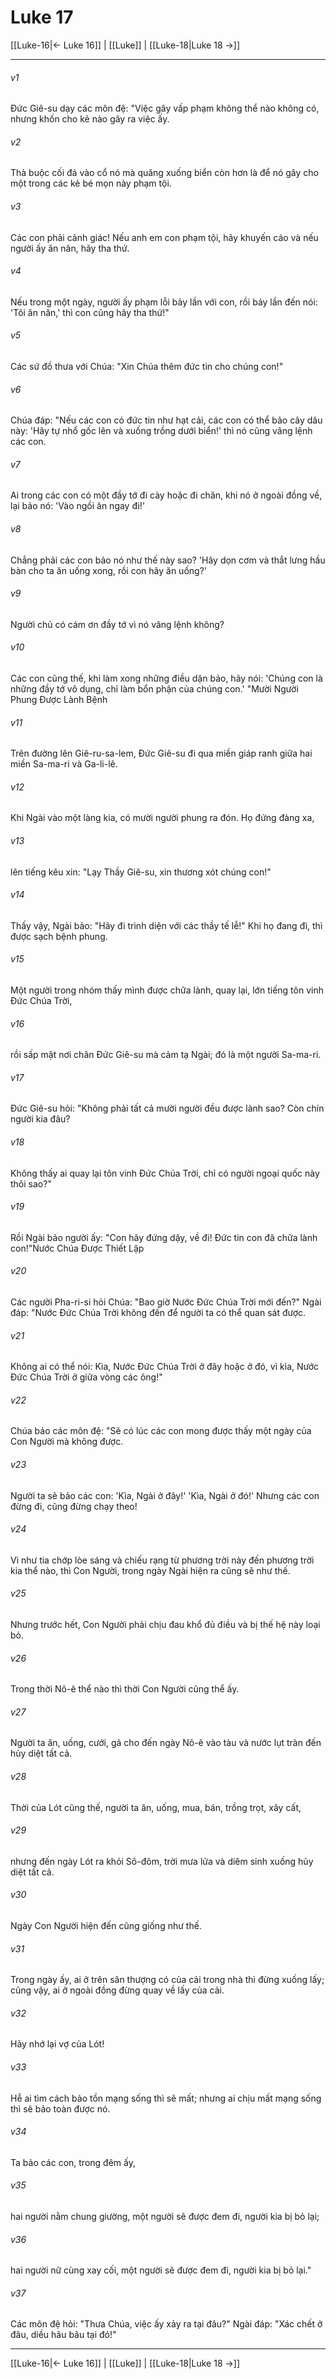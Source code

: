 # Luke 17

[[Luke-16|← Luke 16]] | [[Luke]] | [[Luke-18|Luke 18 →]]
***



###### v1 
Đức Giê-su dạy các môn đệ: "Việc gây vấp phạm không thể nào không có, nhưng khốn cho kẻ nào gây ra việc ấy. 

###### v2 
Thà buộc cối đá vào cổ nó mà quăng xuống biển còn hơn là để nó gây cho một trong các kẻ bé mọn này phạm tội. 

###### v3 
Các con phải cảnh giác! Nếu anh em con phạm tội, hãy khuyến cáo và nếu người ấy ăn năn, hãy tha thứ. 

###### v4 
Nếu trong một ngày, người ấy phạm lỗi bảy lần với con, rồi bảy lần đến nói: 'Tôi ăn năn,' thì con cũng hãy tha thứ!" 

###### v5 
Các sứ đồ thưa với Chúa: "Xin Chúa thêm đức tin cho chúng con!" 

###### v6 
Chúa đáp: "Nếu các con có đức tin như hạt cải, các con có thể bảo cây dâu này: 'Hãy tự nhổ gốc lên và xuống trồng dưới biển!' thì nó cũng vâng lệnh các con. 

###### v7 
Ai trong các con có một đầy tớ đi cày hoặc đi chăn, khi nó ở ngoài đồng về, lại bảo nó: 'Vào ngồi ăn ngay đi!' 

###### v8 
Chẳng phải các con bảo nó như thế này sao? 'Hãy dọn cơm và thắt lưng hầu bàn cho ta ăn uống xong, rồi con hãy ăn uống?' 

###### v9 
Người chủ có cám ơn đầy tớ vì nó vâng lệnh không? 

###### v10 
Các con cũng thế, khi làm xong những điều dặn bảo, hãy nói: 'Chúng con là những đầy tớ vô dụng, chỉ làm bổn phận của chúng con.' "Mười Người Phung Được Lành Bệnh 

###### v11 
Trên đường lên Giê-ru-sa-lem, Đức Giê-su đi qua miền giáp ranh giữa hai miền Sa-ma-ri và Ga-li-lê. 

###### v12 
Khi Ngài vào một làng kia, có mười người phung ra đón. Họ đứng đàng xa, 

###### v13 
lên tiếng kêu xin: "Lạy Thầy Giê-su, xin thương xót chúng con!" 

###### v14 
Thấy vậy, Ngài bảo: "Hãy đi trình diện với các thầy tế lễ!" Khi họ đang đi, thì được sạch bệnh phung. 

###### v15 
Một người trong nhóm thấy mình được chữa lành, quay lại, lớn tiếng tôn vinh Đức Chúa Trời, 

###### v16 
rồi sấp mặt nơi chân Đức Giê-su mà cảm tạ Ngài; đó là một người Sa-ma-ri. 

###### v17 
Đức Giê-su hỏi: "Không phải tất cả mười người đều được lành sao? Còn chín người kia đâu? 

###### v18 
Không thấy ai quay lại tôn vinh Đức Chúa Trời, chỉ có người ngoại quốc này thôi sao?" 

###### v19 
Rồi Ngài bảo người ấy: "Con hãy đứng dậy, về đi! Đức tin con đã chữa lành con!"Nước Chúa Được Thiết Lập 

###### v20 
Các người Pha-ri-si hỏi Chúa: "Bao giờ Nước Đức Chúa Trời mới đến?" Ngài đáp: "Nước Đức Chúa Trời không đến để người ta có thể quan sát được. 

###### v21 
Không ai có thể nói: Kìa, Nước Đức Chúa Trời ở đây hoặc ở đó, vì kìa, Nước Đức Chúa Trời ở giữa vòng các ông!" 

###### v22 
Chúa bảo các môn đệ: "Sẽ có lúc các con mong được thấy một ngày của Con Người mà không được. 

###### v23 
Người ta sẽ bảo các con: 'Kìa, Ngài ở đây!' 'Kìa, Ngài ở đó!' Nhưng các con đừng đi, cũng đừng chạy theo! 

###### v24 
Vì như tia chớp lòe sáng và chiếu rạng từ phương trời này đến phương trời kia thể nào, thì Con Người, trong ngày Ngài hiện ra cũng sẽ như thế. 

###### v25 
Nhưng trước hết, Con Người phải chịu đau khổ đủ điều và bị thế hệ này loại bỏ. 

###### v26 
Trong thời Nô-ê thể nào thì thời Con Người cũng thể ấy. 

###### v27 
Người ta ăn, uống, cưới, gả cho đến ngày Nô-ê vào tàu và nước lụt tràn đến hủy diệt tất cả. 

###### v28 
Thời của Lót cũng thế, người ta ăn, uống, mua, bán, trồng trọt, xây cất, 

###### v29 
nhưng đến ngày Lót ra khỏi Sô-đôm, trời mưa lửa và diêm sinh xuống hủy diệt tất cả. 

###### v30 
Ngày Con Người hiện đến cũng giống như thế. 

###### v31 
Trong ngày ấy, ai ở trên sân thượng có của cải trong nhà thì đừng xuống lấy; cũng vậy, ai ở ngoài đồng đừng quay về lấy của cải. 

###### v32 
Hãy nhớ lại vợ của Lót! 

###### v33 
Hễ ai tìm cách bảo tồn mạng sống thì sẽ mất; nhưng ai chịu mất mạng sống thì sẽ bảo toàn được nó. 

###### v34 
Ta bảo các con, trong đêm ấy, 

###### v35 
hai người nằm chung giường, một người sẽ được đem đi, người kia bị bỏ lại; 

###### v36 
hai người nữ cùng xay cối, một người sẽ được đem đi, người kia bị bỏ lại." 

###### v37 
Các môn đệ hỏi: "Thưa Chúa, việc ấy xảy ra tại đâu?" Ngài đáp: "Xác chết ở đâu, diều hâu bâu tại đó!"

***
[[Luke-16|← Luke 16]] | [[Luke]] | [[Luke-18|Luke 18 →]]
